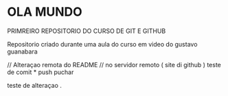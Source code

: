 # OLA MUNDO
 PRIMREIRO REPOSITORIO  DO CURSO DE GIT E GITHUB

Repositorio criado durante uma aula do curso em video do gustavo guanabara

// Alteraçao remota do  README // no servidor remoto ( site di github )
teste de comit * push puchar

teste de alteraçao .
